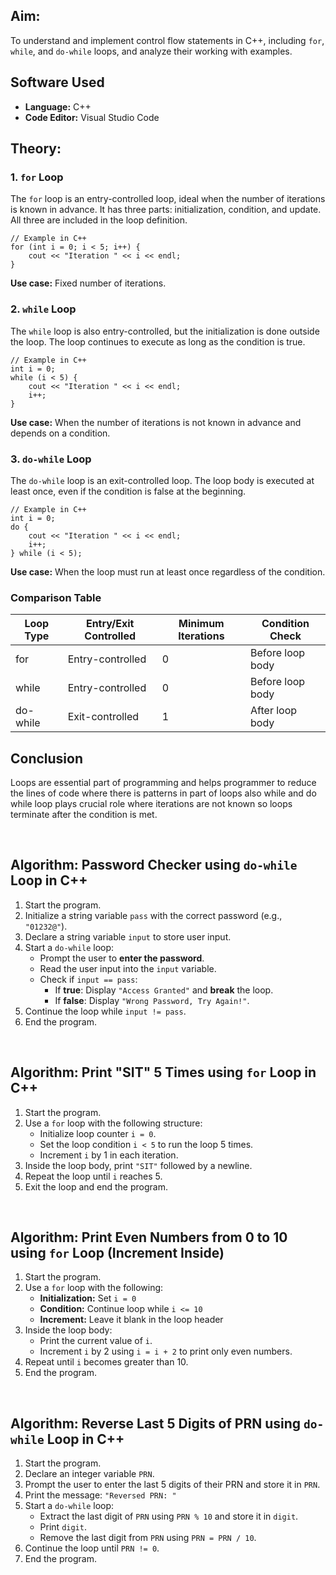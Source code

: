 <h2>Aim:</h2>
<p>
    To understand and implement control flow statements in C++, including <code>for</code>, <code>while</code>, and <code>do-while</code> loops, and analyze their working with examples.
</p>

<h2>Software Used</h2>
<ul>
    <li><strong>Language:</strong> C++</li>
    <li><strong>Code Editor:</strong> Visual Studio Code</li>
</ul>

<h2>Theory:</h2>

<h3>1. <code>for</code> Loop</h3>
<p>
    The <code>for</code> loop is an entry-controlled loop, ideal when the number of iterations is known in advance. It has three parts: initialization, condition, and update. All three are included in the loop definition.
</p>
<pre><code>// Example in C++
for (int i = 0; i < 5; i++) {
    cout &lt;&lt; "Iteration " &lt;&lt; i &lt;&lt; endl;
}
</code></pre>
<p><strong>Use case:</strong> Fixed number of iterations.</p>

<h3>2. <code>while</code> Loop</h3>
<p>
    The <code>while</code> loop is also entry-controlled, but the initialization is done outside the loop. The loop continues to execute as long as the condition is true.
</p>
<pre><code>// Example in C++
int i = 0;
while (i &lt; 5) {
    cout &lt;&lt; "Iteration " &lt;&lt; i &lt;&lt; endl;
    i++;
}
</code></pre>
<p><strong>Use case:</strong> When the number of iterations is not known in advance and depends on a condition.</p>

<h3>3. <code>do-while</code> Loop</h3>
<p>
    The <code>do-while</code> loop is an exit-controlled loop. The loop body is executed at least once, even if the condition is false at the beginning.
</p>
<pre><code>// Example in C++
int i = 0;
do {
    cout &lt;&lt; "Iteration " &lt;&lt; i &lt;&lt; endl;
    i++;
} while (i &lt; 5);
</code></pre>
<p><strong>Use case:</strong> When the loop must run at least once regardless of the condition.</p>

<h3>Comparison Table</h3>
<table>
  <thead>
    <tr>
      <th>Loop Type</th>
      <th>Entry/Exit Controlled</th>
      <th>Minimum Iterations</th>
      <th>Condition Check</th>
    </tr>
  </thead>
  <tbody>
    <tr>
      <td>for</td>
      <td>Entry-controlled</td>
      <td>0</td>
      <td>Before loop body</td>
    </tr>
    <tr>
      <td>while</td>
      <td>Entry-controlled</td>
      <td>0</td>
      <td>Before loop body</td>
    </tr>
    <tr>
      <td>do-while</td>
      <td>Exit-controlled</td>
      <td>1</td>
      <td>After loop body</td>
    </tr>
  </tbody>
</table>
<h2><stong>Conclusion</stong></h2>
<p>
   Loops are essential part of programming and helps programmer to reduce the lines of code where there is patterns in part of loops also while and do while loop plays crucial role where iterations are not known so loops terminate after the condition is met.
</p>
<br>
<h2>Algorithm: Password Checker using <code>do-while</code> Loop in C++</h2>

<ol>
  <li>Start the program.</li>
  <li>Initialize a string variable <code>pass</code> with the correct password (e.g., <code>"01232@"</code>).</li>
  <li>Declare a string variable <code>input</code> to store user input.</li>
  <li>Start a <code>do-while</code> loop:
    <ul>
      <li>Prompt the user to <strong>enter the password</strong>.</li>
      <li>Read the user input into the <code>input</code> variable.</li>
      <li>Check if <code>input == pass</code>:
        <ul>
          <li>If <strong>true</strong>: Display <code>"Access Granted"</code> and <strong>break</strong> the loop.</li>
          <li>If <strong>false</strong>: Display <code>"Wrong Password, Try Again!"</code>.</li>
        </ul>
      </li>
    </ul>
  </li>
  <li>Continue the loop while <code>input != pass</code>.</li>
  <li>End the program.</li>
</ol>
<br>
<h2>Algorithm: Print "SIT" 5 Times using <code>for</code> Loop in C++</h2>

<ol>
  <li>Start the program.</li>
  <li>Use a <code>for</code> loop with the following structure:
    <ul>
      <li>Initialize loop counter <code>i = 0</code>.</li>
      <li>Set the loop condition <code>i &lt; 5</code> to run the loop 5 times.</li>
      <li>Increment <code>i</code> by 1 in each iteration.</li>
    </ul>
  </li>
  <li>Inside the loop body, print <code>"SIT"</code> followed by a newline.</li>
  <li>Repeat the loop until <code>i</code> reaches 5.</li>
  <li>Exit the loop and end the program.</li>
</ol>
<br>
<h2>Algorithm: Print Even Numbers from 0 to 10 using <code>for</code> Loop (Increment Inside)</h2>

<ol>
  <li>Start the program.</li>
  <li>Use a <code>for</code> loop with the following:
    <ul>
      <li><strong>Initialization:</strong> Set <code>i = 0</code></li>
      <li><strong>Condition:</strong> Continue loop while <code>i &lt;= 10</code></li>
      <li><strong>Increment:</strong> Leave it blank in the loop header</li>
    </ul>
  </li>
  <li>Inside the loop body:
    <ul>
      <li>Print the current value of <code>i</code>.</li>
      <li>Increment <code>i</code> by 2 using <code>i = i + 2</code> to print only even numbers.</li>
    </ul>
  </li>
  <li>Repeat until <code>i</code> becomes greater than 10.</li>
  <li>End the program.</li>
</ol>
<br>
<h2>Algorithm: Reverse Last 5 Digits of PRN using <code>do-while</code> Loop in C++</h2>

<ol>
  <li>Start the program.</li>
  <li>Declare an integer variable <code>PRN</code>.</li>
  <li>Prompt the user to enter the last 5 digits of their PRN and store it in <code>PRN</code>.</li>
  <li>Print the message: <code>"Reversed PRN: "</code></li>
  <li>Start a <code>do-while</code> loop:
    <ul>
      <li>Extract the last digit of <code>PRN</code> using <code>PRN % 10</code> and store it in <code>digit</code>.</li>
      <li>Print <code>digit</code>.</li>
      <li>Remove the last digit from <code>PRN</code> using <code>PRN = PRN / 10</code>.</li>
    </ul>
  </li>
  <li>Continue the loop until <code>PRN != 0</code>.</li>
  <li>End the program.</li>
</ol>
